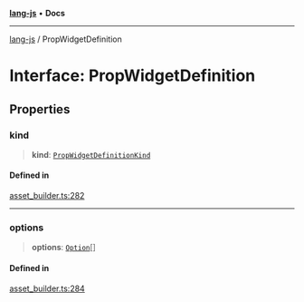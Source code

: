 [**lang-js**](../README.md) • **Docs**

***

[lang-js](../README.md) / PropWidgetDefinition

# Interface: PropWidgetDefinition

## Properties

### kind

> **kind**: [`PropWidgetDefinitionKind`](../type-aliases/PropWidgetDefinitionKind.md)

#### Defined in

[asset\_builder.ts:282](https://github.com/systeminit/si/blob/main/bin/lang-js/src/asset_builder.ts#L282)

***

### options

> **options**: [`Option`](Option.md)[]

#### Defined in

[asset\_builder.ts:284](https://github.com/systeminit/si/blob/main/bin/lang-js/src/asset_builder.ts#L284)
